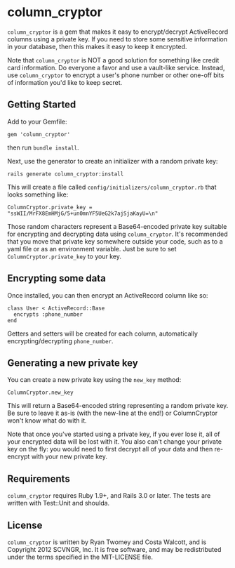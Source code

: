 # column_cryptor

`column_cryptor` is a gem that makes it easy to encrypt/decrypt ActiveRecord columns using a private key. If you need to store some sensitive information in your database, then this makes it easy to keep it encrypted.

Note that `column_cryptor` is NOT a good solution for something like credit card information. Do everyone a favor and use a vault-like service. Instead, use `column_cryptor` to encrypt a user's phone number or other one-off bits of information you'd like to keep secret.

## Getting Started

Add to your Gemfile:

    gem 'column_cryptor'

then run `bundle install`.

Next, use the generator to create an initializer with a random private key:

    rails generate column_cryptor:install

This will create a file called `config/initializers/column_cryptor.rb` that looks something like:

    ColumnCryptor.private_key = "ssWII/MrFX8EmHMjG/5+un0mnYF5UeG2k7ajSjaKayU=\n"

Those random characters represent a Base64-encoded private key suitable for encrypting and decrypting data using `column_cryptor`. It's recommended that you move that private key somewhere outside your code, such as to a yaml file or as an environment variable. Just be sure to set `ColumnCryptor.private_key` to your key.

## Encrypting some data

Once installed, you can then encrypt an ActiveRecord column like so:

    class User < ActiveRecord::Base
      encrypts :phone_number
    end

Getters and setters will be created for each column, automatically encrypting/decrypting `phone_number`.

## Generating a new private key

You can create a new private key using the `new_key` method:

    ColumnCryptor.new_key

This will return a Base64-encoded string representing a random private key. Be sure to leave it as-is (with the new-line at the end!) or ColumnCryptor won't know what do with it.

Note that once you've started using a private key, if you ever lose it, all of your encrypted data will be lost with it. You also can't change your private key on the fly: you would need to first decrypt all of your data and then re-encrypt with your new private key.

## Requirements

`column_cryptor` requires Ruby 1.9+, and Rails 3.0 or later. The tests are written with Test::Unit and shoulda.

## License

`column_cryptor` is written by Ryan Twomey and Costa Walcott, and is Copyright 2012 SCVNGR, Inc. It is free software, and may be redistributed under the terms specified in the MIT-LICENSE file.
